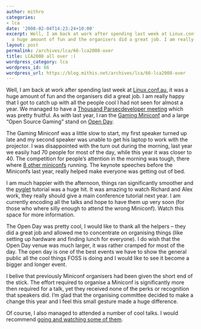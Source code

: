 ```yaml
---
author: mithro
categories:
- lca
date: '2008-02-04T14:23:24+10:00'
excerpt: Well, I am back at work after spending last week at Linux.conf.au, it was
  a huge amount of fun and the organisers did a great job. I am really happy...
layout: post
permalink: /archives/lca/66-lca2008-over
title: LCA2008 all over :(
wordpress_category: lca
wordpress_id: 66
wordpress_url: https://blog.mithis.net/archives/lca/66-lca2008-over
---
```


<div ><p>Well, I am back at work after spending last week at <a href="http://linux.conf.au">Linux.conf.au,</a> it was a huge amount of fun and the organisers did a great job. I am really happy that I got to catch up with all the people cool I had not seen for almost a year. We managed to have a <a href="http://www.thousandparsec.net/">Thousand Parsec</a><a href="http://www.thousandparsec.net/wiki/LCA08_Dev_Meeting">developer meeting</a> which was pretty fruitful. As with last year, I ran the <a href="http://miniconf.mel8ourne.org/wiki/index.php?title=Gaming" title="Gaming Miniconf">Gaming Miniconf</a> and a large “Open Source Gaming” stand on <a href="http://linux.conf.au/programme/open-day">Open Day</a>.</p><p>The Gaming Miniconf was a little slow to start, my first speaker turned up late and my second speaker was unable to get his laptop to work with the projector. I was disappointed with the turn out during the morning, last year we easily had 70 people for most of the day, while this year it was closer to 40. The competition for people’s attention in the morning was tough, there where <a href="http://miniconf.mel8ourne.org/wiki/index.php?title=Main_Page#Tuesday_the_29th_of_January_2008">8 other miniconfs</a> running. The keynote speeches before the Miniconfs last year, really helped make everyone was getting out of bed.</p><p>I am much happier with the afternoon, things ran significantly smoother and the <a href="http://pyglet.org/">pyglet</a> tutorial was a huge hit. It was amazing to watch Richard and Alex work, they really should give a main conference tutorial next year. I am currently encoding all the talks and hope to have them up very soon (for those who where silly enough to attend the wrong Miniconf). Watch this space for more information.</p><p>The Open Day was pretty cool, I would like to thank all the helpers – they did a great job and allowed me to concentrate on organising things (like setting up hardware and finding lunch for everyone). I do wish that the Open Day venue was much larger, it was rather cramped for most of the day. The open day is one of the best events we have to show the general public all the cool things FOSS is doing and I would like to see it become a bigger and longer event.</p><p>I belive that previously Miniconf organisers had been given the short end of the stick. The effort required to organise a Miniconf is significantly more then required for a talk, yet they received none of the perks or recognition that speakers did. I’m glad that the organising committee decided to make a change this year and I feel this small gesture made a huge difference.</p><p>Of course, I also managed to attended a number of cool talks. I would recommend <a href="http://www.linux.conf.au/programme/presentations">going and watching some of them</a>.</p></div>
